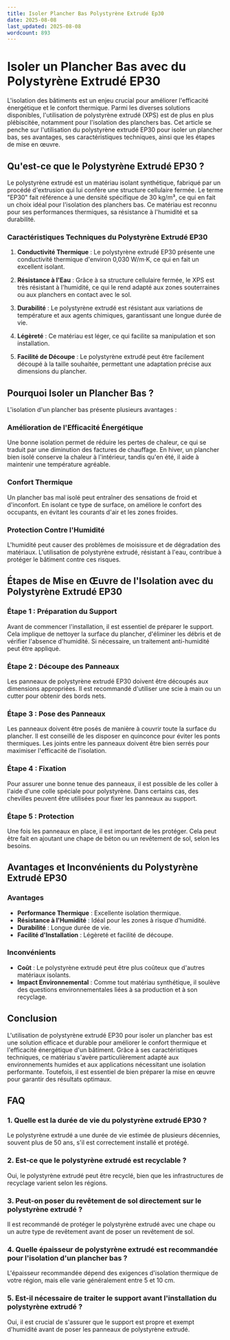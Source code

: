 ```yaml
---
title: Isoler Plancher Bas Polystyrène Extrudé Ep30
date: 2025-08-08
last_updated: 2025-08-08
wordcount: 893
---
```


# Isoler un Plancher Bas avec du Polystyrène Extrudé EP30

L'isolation des bâtiments est un enjeu crucial pour améliorer l'efficacité énergétique et le confort thermique. Parmi les diverses solutions disponibles, l'utilisation de polystyrène extrudé (XPS) est de plus en plus plébiscitée, notamment pour l'isolation des planchers bas. Cet article se penche sur l'utilisation du polystyrène extrudé EP30 pour isoler un plancher bas, ses avantages, ses caractéristiques techniques, ainsi que les étapes de mise en œuvre.

## Qu'est-ce que le Polystyrène Extrudé EP30 ?

Le polystyrène extrudé est un matériau isolant synthétique, fabriqué par un procédé d'extrusion qui lui confère une structure cellulaire fermée. Le terme "EP30" fait référence à une densité spécifique de 30 kg/m³, ce qui en fait un choix idéal pour l'isolation des planchers bas. Ce matériau est reconnu pour ses performances thermiques, sa résistance à l'humidité et sa durabilité.

### Caractéristiques Techniques du Polystyrène Extrudé EP30

1. **Conductivité Thermique** : Le polystyrène extrudé EP30 présente une conductivité thermique d'environ 0,030 W/m·K, ce qui en fait un excellent isolant.
   
2. **Résistance à l'Eau** : Grâce à sa structure cellulaire fermée, le XPS est très résistant à l'humidité, ce qui le rend adapté aux zones souterraines ou aux planchers en contact avec le sol.

3. **Durabilité** : Le polystyrène extrudé est résistant aux variations de température et aux agents chimiques, garantissant une longue durée de vie.

4. **Légèreté** : Ce matériau est léger, ce qui facilite sa manipulation et son installation.

5. **Facilité de Découpe** : Le polystyrène extrudé peut être facilement découpé à la taille souhaitée, permettant une adaptation précise aux dimensions du plancher.

## Pourquoi Isoler un Plancher Bas ?

L'isolation d'un plancher bas présente plusieurs avantages :

### Amélioration de l'Efficacité Énergétique

Une bonne isolation permet de réduire les pertes de chaleur, ce qui se traduit par une diminution des factures de chauffage. En hiver, un plancher bien isolé conserve la chaleur à l'intérieur, tandis qu'en été, il aide à maintenir une température agréable.

### Confort Thermique

Un plancher bas mal isolé peut entraîner des sensations de froid et d'inconfort. En isolant ce type de surface, on améliore le confort des occupants, en évitant les courants d'air et les zones froides.

### Protection Contre l'Humidité

L'humidité peut causer des problèmes de moisissure et de dégradation des matériaux. L'utilisation de polystyrène extrudé, résistant à l'eau, contribue à protéger le bâtiment contre ces risques.

## Étapes de Mise en Œuvre de l'Isolation avec du Polystyrène Extrudé EP30

### Étape 1 : Préparation du Support

Avant de commencer l'installation, il est essentiel de préparer le support. Cela implique de nettoyer la surface du plancher, d'éliminer les débris et de vérifier l'absence d'humidité. Si nécessaire, un traitement anti-humidité peut être appliqué.

### Étape 2 : Découpe des Panneaux

Les panneaux de polystyrène extrudé EP30 doivent être découpés aux dimensions appropriées. Il est recommandé d'utiliser une scie à main ou un cutter pour obtenir des bords nets.

### Étape 3 : Pose des Panneaux

Les panneaux doivent être posés de manière à couvrir toute la surface du plancher. Il est conseillé de les disposer en quinconce pour éviter les ponts thermiques. Les joints entre les panneaux doivent être bien serrés pour maximiser l'efficacité de l'isolation.

### Étape 4 : Fixation

Pour assurer une bonne tenue des panneaux, il est possible de les coller à l'aide d'une colle spéciale pour polystyrène. Dans certains cas, des chevilles peuvent être utilisées pour fixer les panneaux au support.

### Étape 5 : Protection

Une fois les panneaux en place, il est important de les protéger. Cela peut être fait en ajoutant une chape de béton ou un revêtement de sol, selon les besoins.

## Avantages et Inconvénients du Polystyrène Extrudé EP30

### Avantages

- **Performance Thermique** : Excellente isolation thermique.
- **Résistance à l'Humidité** : Idéal pour les zones à risque d'humidité.
- **Durabilité** : Longue durée de vie.
- **Facilité d'Installation** : Légèreté et facilité de découpe.

### Inconvénients

- **Coût** : Le polystyrène extrudé peut être plus coûteux que d'autres matériaux isolants.
- **Impact Environnemental** : Comme tout matériau synthétique, il soulève des questions environnementales liées à sa production et à son recyclage.

## Conclusion

L'utilisation de polystyrène extrudé EP30 pour isoler un plancher bas est une solution efficace et durable pour améliorer le confort thermique et l'efficacité énergétique d'un bâtiment. Grâce à ses caractéristiques techniques, ce matériau s'avère particulièrement adapté aux environnements humides et aux applications nécessitant une isolation performante. Toutefois, il est essentiel de bien préparer la mise en œuvre pour garantir des résultats optimaux.

## FAQ

### 1. Quelle est la durée de vie du polystyrène extrudé EP30 ?

Le polystyrène extrudé a une durée de vie estimée de plusieurs décennies, souvent plus de 50 ans, s'il est correctement installé et protégé.

### 2. Est-ce que le polystyrène extrudé est recyclable ?

Oui, le polystyrène extrudé peut être recyclé, bien que les infrastructures de recyclage varient selon les régions.

### 3. Peut-on poser du revêtement de sol directement sur le polystyrène extrudé ?

Il est recommandé de protéger le polystyrène extrudé avec une chape ou un autre type de revêtement avant de poser un revêtement de sol.

### 4. Quelle épaisseur de polystyrène extrudé est recommandée pour l'isolation d'un plancher bas ?

L'épaisseur recommandée dépend des exigences d'isolation thermique de votre région, mais elle varie généralement entre 5 et 10 cm.

### 5. Est-il nécessaire de traiter le support avant l'installation du polystyrène extrudé ?

Oui, il est crucial de s'assurer que le support est propre et exempt d'humidité avant de poser les panneaux de polystyrène extrudé.